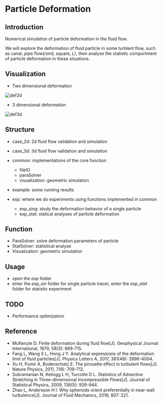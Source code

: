 # Particle Deformation

## Introduction
Numerical simulation of particle deformation in the fluid flow.

We will explore the deformation of fluid particle in some turblent flow, such as canal, 
pipe flow(rond, square, L), then analyse the statistic comportment of particle deformation 
in these situations.

## Visualization
* Two dimensional deformation

![def2d](example/2d.gif)
* 3 dimensional deformation

![def3d](example/3d.gif)

## Structure
* case_2d: 2d fluid flow validation and simulation
* case_3d: 3d fluid flow validation and simulation
* common: implementations of the core function
    * fileIO
    * paraSolver
    * visualization: geometric simulation
    
* example: some running results
* exp: where we do experiments using functions implemented in common
  * exp_sing: study the deformation behavior of a single particle
  * exp_stat: statical analyses of particle deformation

## Function

* ParaSolver: solve deformation parameters of particle 
* StatSolver: statistical analyse
* Visualization: geometric simulation

## Usage
* open the *exp* folder
* enter the *exp_sin* folder for single particle tracer, 
enter the *exp_stat* folder for statistic experiment

## TODO

* Performance optimization

## Reference

* McKenzie D. Finite deformation during fluid flow[J]. Geophysical Journal International, 1979, 58(3): 689-715.
* Fang L, Wang S L, Hong J Y. Analytical expressions of the deformation limit of fluid particles[J]. Physics Letters A, 2017, 381(48): 3996-4004.
* Xu H, Pumir A, Bodenschatz E. The pirouette effect in turbulent flows[J]. Nature Physics, 2011, 7(9): 709-712.
* Subramanian N, Kellogg L H, Turcotte D L. Statistics of Advective Stretching in Three-dimensional Incompressible Flows[J]. Journal of Statistical Physics, 2009, 136(5): 926-944.
* Zhao L, Andersson H I. Why spheroids orient preferentially in near-wall turbulence[J]. Journal of Fluid Mechanics, 2016, 807: 221.

